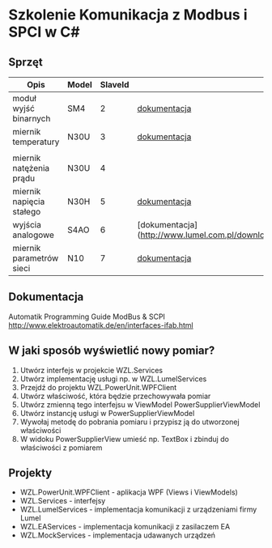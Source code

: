# Szkolenie Komunikacja z Modbus i SPCI w C#

## Sprzęt
| Opis   | Model   | SlaveId  |   |   |
|---|---|---|---|---|
| moduł wyjść binarnych   | SM4  | 2  |  [dokumentacja](http://www.lumel.com.pl/download/Z2Z4L2x1bWVsL3BsL2RlZmF1bHRfbXVsdGlsaXN0YV9wbGlrb3cudjAvNDA2/sm4_07d_instrukcja_obslugi.pdf)  |   |
| miernik temperatury  | N30U  | 3  | [dokumentacja](http://www.lumel.com.pl/download/Z2Z4L2x1bWVsL3BsL2RlZmF1bHRfbXVsdGlsaXN0YV9wbGlrb3cudjAvNjE1/n30u07a.pdf)
|   |
| miernik natężenia prądu  | N30U  | 4  |   |   |
| miernik napięcia stałego | N30H  | 5  | [dokumentacja](http://www.lumel.com.pl/download/Z2Z4L2x1bWVsL3BsL2RlZmF1bHRfbXVsdGlsaXN0YV9wbGlrb3cudjAvNjE3/n30h07a.pdf)  |   |
| wyjścia analogowe  | S4AO  | 6  | [dokumentacja] (http://www.lumel.com.pl/download/Z2Z4L2x1bWVsL3BsL2RlZmF1bHRfbXVsdGlsaXN0YV9wbGlrb3cudjAvNzQ4/s4ao07.pdf)  |   |
| miernik parametrów sieci  | N10  | 7  | [dokumentacja](http://www.lumel.com.pl/download/Z2Z4L2x1bWVsL3BsL2RlZmF1bHRfbXVsdGlsaXN0YV9wbGlrb3cudjAvMzQ0/n10_io_interf_pl_05.01.2010.pdf)  |   |

## Dokumentacja
Automatik Programming Guide ModBus & SCPI
http://www.elektroautomatik.de/en/interfaces-ifab.html


## W jaki sposób wyświetlić nowy pomiar?
1. Utwórz interfejs w projekcie WZL.Services
2. Utwórz implementację usługi np. w WZL.LumelServices
3. Przejdź do projektu WZL.PowerUnit.WPFClient
4. Utwórz właściwość, która będzie przechowywała pomiar
5. Utwórz zmienną tego interfejsu w ViewModel PowerSupplierViewModel
6. Utwórz instancję usługi w PowerSupplierViewModel 
7. Wywołaj metodę do pobrania pomiaru i przypisz ją do utworzonej właściwości
8. W widoku PowerSupplierView umieść np. TextBox i zbinduj do właściwości z pomiarem

## Projekty
- WZL.PowerUnit.WPFClient - aplikacja WPF (Views i ViewModels)
- WZL.Services - interfejsy
- WZL.LumelServices - implementacja komunikacji z urządzeniami firmy Lumel
- WZL.EAServices - implementacja komunikacji z zasilaczem EA
- WZL.MockServices - implementacja udawanych urządzeń
